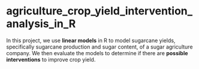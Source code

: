 # agriculture_crop_yield_intervention_analysis_in_R



In this project, we use **linear models** in R to model sugarcane yields, specifically sugarcane production and sugar content, of a sugar agriculture company. We then evaluate the models to determine if there are **possible interventions** to improve crop yield.

